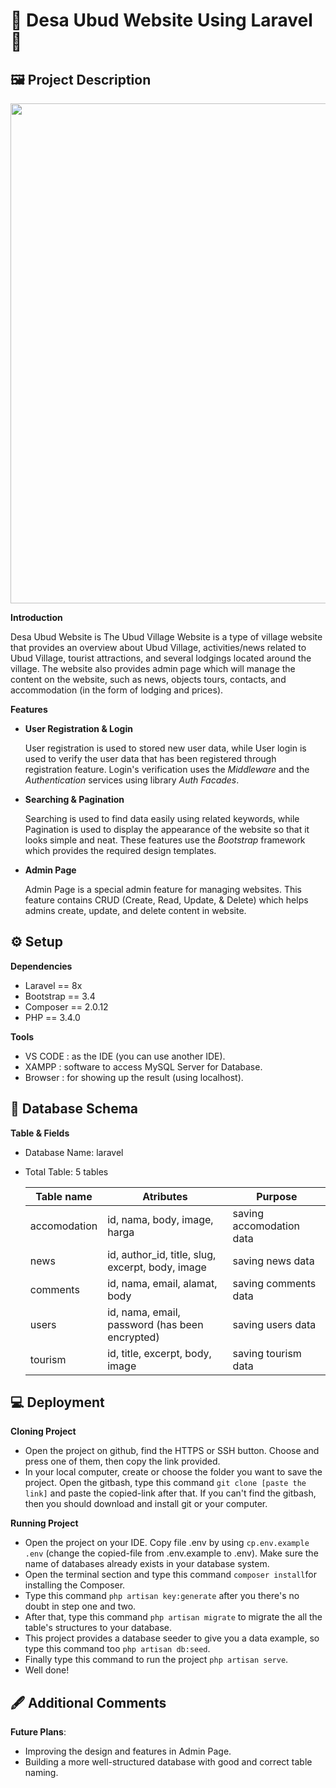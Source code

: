 # 💮 Desa Ubud Website Using Laravel 💮

## 🖼️ Project Description 
<p align="center">
    <img width="800" src="https://github.com/user-attachments/assets/e4312388-853e-4b1e-abc2-5001db25bd6d">
</p>

**Introduction**

Desa Ubud Website is The Ubud Village Website is a type of village website that provides an overview about Ubud Village, activities/news related to Ubud Village, tourist attractions, and several lodgings located around the village. The website also provides admin page which will manage the content on the website, such as news, objects tours, contacts, and accommodation (in the form of lodging and prices).

**Features**
- **User Registration & Login** 

  User registration is used to stored new user data, while User login is used to verify the user data that has been registered through registration feature. Login's verification uses the 
 _Middleware_ and the _Authentication_ services using library _Auth Facades_. 
- **Searching & Pagination**

  Searching is used to find data easily using related keywords, while Pagination is used to display the appearance of the website so that it looks simple and neat. These features use the _Bootstrap_ framework which provides the required design templates. 
- **Admin Page**

  Admin Page is a special admin feature for managing websites. This feature contains CRUD (Create, Read, Update, & Delete) which helps admins create, update, and delete content in website.

## ⚙️ Setup
**Dependencies**
  - Laravel == 8x
  - Bootstrap == 3.4
  - Composer == 2.0.12
  - PHP == 3.4.0
    
**Tools**
  - VS CODE : as the IDE (you can use another IDE).  
  - XAMPP : software to access MySQL Server for Database.  
  - Browser : for showing up the result (using localhost).

## 🏬 Database Schema 
**Table & Fields**
- Database Name: laravel 
- Total Table: 5 tables

  | Table name | Atributes | Purpose |
  | ---------- | --------- | ------- |
  | accomodation | id, nama, body, image, harga | saving accomodation data | 
  | news | id, author_id, title, slug, excerpt, body, image | saving news data | 
  | comments | id, nama, email, alamat, body | saving comments data |
  | users | id, nama, email, password (has been encrypted) | saving users data |
  | tourism | id, title, excerpt, body, image | saving tourism data |

## 💻 Deployment 
**Cloning Project**
- Open the project on github, find the HTTPS or SSH button. Choose and press one of them, then copy the link provided.
- In your local computer, create or choose the folder you want to save the project. Open the gitbash, type this command ```git clone [paste the link]``` and paste the copied-link after that. If you can't find the gitbash, then you should download and install git or your computer.
  
**Running Project**
- Open the project on your IDE. Copy file .env by using ```cp.env.example .env``` (change the copied-file from .env.example to .env). Make sure the name of databases already exists in your database system.
- Open the terminal section and type this command ```composer install```for installing the Composer.
- Type this command ```php artisan key:generate``` after you there's no doubt in step one and two.
- After that, type this command ```php artisan migrate``` to migrate the all the table's structures to your database.
- This project provides a database seeder to give you a data example, so type this command too ```php artisan db:seed```.
- Finally type this command to run the project ```php artisan serve```.
- Well done!

## 🖋️ Additional Comments 
**Future Plans**:
- Improving the design and features in Admin Page.
- Building a more well-structured database with good and correct table naming.
